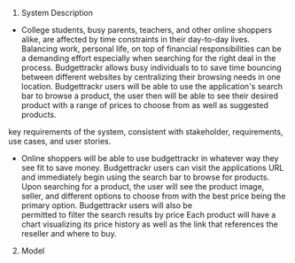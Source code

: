 1. System Description

* College students, busy parents, teachers, and other online shoppers alike, 
are affected by time constraints in their day-to-day lives. Balancing work, 
personal life, on top of financial responsibilities can be a demanding effort 
especially when searching for the right deal in the process. Budgettrackr 
allows busy individuals to to save time bouncing between different websites 
by centralizing their browsing needs in one location. Budgettrackr users will 
be able to use the application's search bar to browse a product, the user then 
will be able to see their desired product with a range of prices to choose from 
as well as suggested products.


key requirements of the system, consistent with stakeholder, requirements, use 
cases, and user stories.

* Online shoppers will be able to use budgettrackr in whatever way they see fit 
to save money. Budgettrackr users can visit the applications URL and immediately
begin using the search bar to browse for products. Upon searching for a product,
the user will see the product image, seller, and different options to choose from 
with the best price being the primary option. Budgettrackr users will also be  
permitted to filter the search results by price Each product will have a chart 
visualizing its price history as well as the link that references the reseller and 
where to buy. 


2. Model



